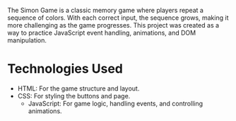 The Simon Game is a classic memory game where players repeat a sequence of colors. With each correct input, the sequence grows, making it more challenging as the game progresses. This project was created as a way to practice JavaScript event handling, animations, and DOM manipulation.

# Technologies Used 
*	HTML: For the game structure and layout.
 * CSS: For styling the buttons and page.
	*	JavaScript: For game logic, handling events, and controlling animations.
